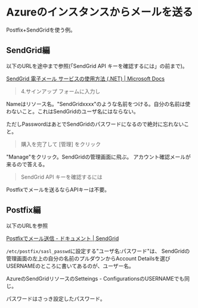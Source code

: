 
# Azureのインスタンスからメールを送る

Postfix+SendGridを使う例。

## SendGrid編

以下のURLを途中まで参照(「SendGrid API キーを確認するには」の前まで)。

[SendGrid 電子メール サービスの使用方法 (.NET) | Microsoft Docs](https://docs.microsoft.com/ja-jp/azure/sendgrid-dotnet-how-to-send-email)

> 4.サインアップ フォームに入力し

Nameはリソース名。"SendGridxxxx"のような名前をつける。自分の名前は使わないこと。これはSendGridのユーザ名にはならない。

ただしPasswordはあとでSendGridのパスワードになるので絶対に忘れないこと。

> 購入を完了して [管理] をクリック

"Manage"をクリック。SendGridの管理画面に飛ぶ。
アカウント確認メールが来るので答える。

> SendGrid API キーを確認するには

Postfixでメールを送るならAPIキーは不要。

## Postfix編

以下のURLを参照

[Postfixでメール送信 - ドキュメント | SendGrid](https://sendgrid.kke.co.jp/docs/Integrate/Mail_Servers/postfix.html)

`/etc/postfix/sasl_passwd`に設定する"ユーザ名:パスワード"は、
SendGridの管理画面の左上の自分の名前のプルダウンからAccount Detailsを選び
USERNAMEのところに書いてあるのが、ユーザー名。

AzureのSendGridリソースのSetteings - ConfigurationsのUSERNAMEでも同じ。

パスワードはさっき設定したパスワード。
